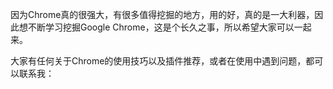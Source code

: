 因为Chrome真的很强大，有很多值得挖掘的地方，用的好，真的是一大利器，因此想不断学习挖掘Google Chrome，这是个长久之事，所以希望大家可以一起来。

大家有任何关于Chrome的使用技巧以及插件推荐，或者在使用中遇到问题，都可以联系我：

